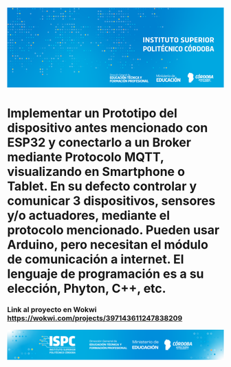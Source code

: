 ![Banner](/assets/BannerISPC.png)

# Implementar un Prototipo del dispositivo antes mencionado con ESP32 y conectarlo a un Broker mediante Protocolo MQTT, visualizando en Smartphone o Tablet. En su defecto controlar y comunicar 3 dispositivos, sensores y/o actuadores, mediante el protocolo mencionado. Pueden usar Arduino, pero necesitan el módulo de comunicación a internet. El lenguaje de programación es a su elección, Phyton, C++, etc.


### Link al proyecto en Wokwi https://wokwi.com/projects/397143611247838209

![Final](/assets/Curso%20ISPC%20final.png)